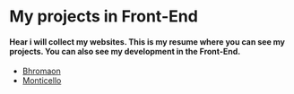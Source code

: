 # My projects in Front-End
#### Hear i will collect my websites. This is my resume where you can see my projects. You can also see my development in the Front-End.


- [Bhromaon](https://nazarbuzyl.github.io/nazarbuzyl/bhromaon-website/build/)
- [Monticello](https://nazarbuzyl.github.io/nazarbuzyl/monticello-website/build/)